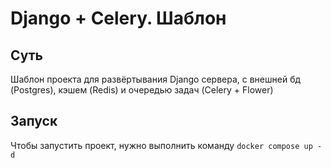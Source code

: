 # Django + Celery. Шаблон

## Суть

Шаблон проекта для развёртывания Django сервера, с внешней бд (Postgres), кэшем (Redis) и очередью задач (Celery +
Flower)

## Запуск

Чтобы запустить проект, нужно выполнить команду `docker compose up -d`